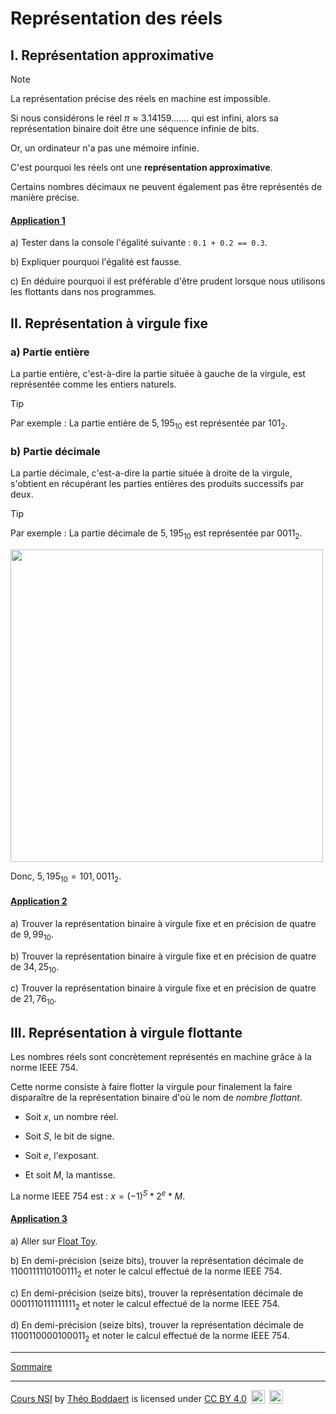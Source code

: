 # Représentation des réels

## I. Représentation approximative

> [!NOTE]
> La représentation précise des réels en machine est impossible.

Si nous considérons le réel $\pi \approx 3.14159.......$ qui est infini, alors sa représentation binaire doit être une séquence infinie de bits.

Or, un ordinateur n'a pas une mémoire infinie.

C'est pourquoi les réels ont une **représentation approximative**.

Certains nombres décimaux ne peuvent également pas être représentés de manière précise.

#### <ins>Application 1</ins>

a) Tester dans la console l'égalité suivante : `0.1 + 0.2 == 0.3`.

b) Expliquer pourquoi l'égalité est fausse.

c) En déduire pourquoi il est préférable d'être prudent lorsque nous utilisons les flottants dans nos programmes.

## II. Représentation à virgule fixe

### a) Partie entière

La partie entière, c'est-à-dire la partie située à gauche de la virgule, est représentée comme les entiers naturels.

> [!TIP]
> Par exemple :
> La partie entière de $5,195_{10}$ est représentée par $101_2$.

### b) Partie décimale

La partie décimale, c'est-a-dire la partie située à droite de la virgule, s'obtient en récupérant les parties entières des produits successifs par deux.

> [!TIP]
> Par exemple :
> La partie décimale de $5,195_{10}$ est représentée par $0011_2$.
>
> <img src="./img/partie_decimale_virgule_fixe.png" width="500">
>
> Donc, $5,195_{10} = 101,0011_2$.

#### <ins>Application 2</ins>

a) Trouver la représentation binaire à virgule fixe et en précision de quatre de $9,99_{10}$.

b) Trouver la représentation binaire à virgule fixe et en précision de quatre de $34,25_{10}$.

c) Trouver la représentation binaire à virgule fixe et en précision de quatre de $21,76_{10}$.

## III. Représentation à virgule flottante

Les nombres réels sont concrètement représentés en machine grâce à la norme IEEE 754.

Cette norme consiste à faire flotter la virgule pour finalement la faire disparaître de la représentation binaire d'où le nom de *nombre flottant*.

- Soit $x$, un nombre réel.

- Soit $S$, le bit de signe.

- Soit $e$, l'exposant.

- Et soit $M$, la mantisse.

La norme IEEE 754 est : $x = (-1)^S * 2^e * M$.

#### <ins>Application 3</ins>

a) Aller sur [Float Toy](http://evanw.github.io/float-toy/).

b) En demi-précision (seize bits), trouver la représentation décimale de $1100111110100111_2$ et noter le calcul effectué de la norme IEEE 754.

c) En demi-précision (seize bits), trouver la représentation décimale de $0001110111111111_2$ et noter le calcul effectué de la norme IEEE 754.

d) En demi-précision (seize bits), trouver la représentation décimale de $1100110000100011_2$ et noter le calcul effectué de la norme IEEE 754.

__________________

[Sommaire](./../README.md)

___________

<p xmlns:cc="http://creativecommons.org/ns#" xmlns:dct="http://purl.org/dc/terms/"><a property="dct:title" rel="cc:attributionURL" href="https://github.com/boddaert/nsi">Cours NSI</a> by <a rel="cc:attributionURL dct:creator" property="cc:attributionName" href="https://github.com/boddaert">Théo Boddaert</a> is licensed under <a href="https://creativecommons.org/licenses/by/4.0/?ref=chooser-v1" target="_blank" rel="license noopener noreferrer" style="display:inline-block;">CC BY 4.0</a>  <img style="height:22px!important;margin-left:3px;vertical-align:text-bottom;" src="https://mirrors.creativecommons.org/presskit/icons/cc.svg?ref=chooser-v1" alt="">  <img style="height:22px!important;margin-left:3px;vertical-align:text-bottom;" src="https://mirrors.creativecommons.org/presskit/icons/by.svg?ref=chooser-v1" alt=""></p> 
	


